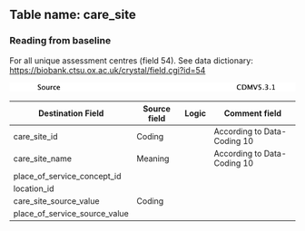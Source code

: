 ## Table name: care_site

### Reading from baseline

For all unique assessment centres (field 54).
See data dictionary: https://biobank.ctsu.ox.ac.uk/crystal/field.cgi?id=54

![](md_files/image24.png)

| Destination Field | Source field | Logic | Comment field |
| --- | --- | --- | --- |
| care_site_id | Coding |  | According to Data-Coding 10 |
| care_site_name | Meaning |  | According to Data-Coding 10 |
| place_of_service_concept_id |  |  |  |
| location_id |  |  |  |
| care_site_source_value | Coding |  |  |
| place_of_service_source_value |  |  |  |

